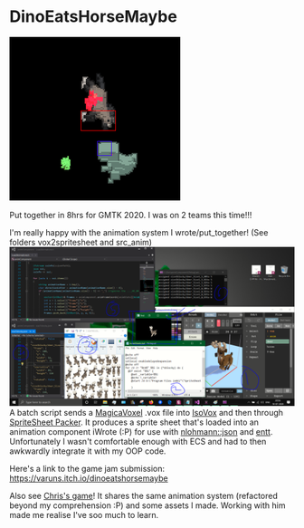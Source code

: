 # DinoEatsHorseMaybe
![gamescreenshot](https://github.com/iWrote/DinoEatsHorseMaybe/blob/master/devLogsYay/screenCrop.png)

Put together in 8hrs for GMTK 2020. I was on 2 teams this time!!!


I'm really happy with the animation system I wrote/put_together! (See folders vox2spritesheet and src_anim)
![vox2spritesheet](https://github.com/iWrote/DinoEatsHorseMaybe/blob/master/devLogsYay/makingVox2Spritesheet.PNG)
A batch script sends a [MagicaVoxel](https://ephtracy.github.io/) .vox file into [IsoVox](https://github.com/tommyettinger/IsoVoxel) and then through [SpriteSheet Packer](https://amakaseev.github.io/sprite-sheet-packer/).
It produces a sprite sheet that's loaded into an animation component iWrote (:P) for use with [nlohmann::json](https://github.com/nlohmann/json) and [entt](https://github.com/skypjack/entt).
Unfortunately I wasn't comfortable enough with ECS and had to then awkwardly integrate it with my OOP code.

Here's a link to the game jam submission: https://varuns.itch.io/dinoeatshorsemaybe

Also see [Chris's game](https://christophergreeley.itch.io/strategy-goo)! It shares the same animation system (refactored beyond my comprehension :P) and some assets I made. Working with him made me realise I've soo much to learn.
